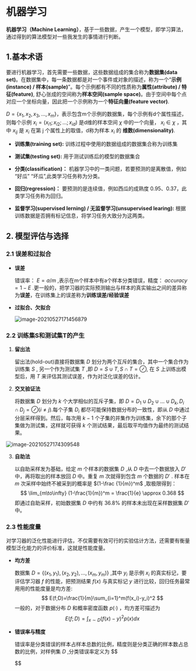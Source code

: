 # 机器学习



**机器学习（Machine Learning）**，基于一些数据，产生一个模型，即学习算法，通过得到的算法模型对一些我发生的事情进行判断。



## 1.基本术语

要进行机器学习，首先需要一些数据，这些数据组成的集合称为**数据集(data set)**。在数据集中，每一条数据都是对一个事件或对象的描述，称为一个“**示例(instance) / 样本(sample)**”。每个示例都有不同的性质称为**属性(attribute) / 特征(feature)**, 舒心张成的空间称为**样本空间(sample space)**。由于空间中每个点对应一个坐标向量，因此把一个示例称为一个**特征向量(feature vector)**.

$D = \{x_1,x_2,x_3,\dots,x_m\}$，表示包含m个示例的数据集，每个示例有d个属性描述，则每个示例 $x_i = (x_{i1};x_{i2};\dots;x_{id})$ 是d维的样本空间 $\chi$ 中的一个向量， $x_i\in\chi$ ，其中 $x_{ij}$ 是 $x_i$ 在第 j 个属性上的取值，d称为样本 $x_i$ 的 **维数(dimensionality)**.

* **训练集(training set):** 训练过程中使用的数据组成的数据集合称为训练集
* **测试集(testing set):** 用于测试训练后的模型的数据集合
* **分类(classification)：** 机器学习中的一类问题，若要预测的是离散值，例如 “好瓜” “坏瓜”,此类学习任务称为分类。
* **回归(regression)：** 要预测的是连续值，例如西瓜的成熟度 0.95、0.37，此类学习任务称为回归。

* **监督学习(supervised lerning) / 无监督学习(unsupervised learing):** 根据训练数据是否拥有标记信息，将学习任务大致分为这两类。



## 2. 模型评估与选择

### 2.1 误差和过拟合

* **误差**

  错误率： $E=a/m$ ,表示在m个样本中有a个样本分类错误，精度： $accuracy=1-E$ .更一般的，把学习器的实际预测输出与样本的真实输出之间的差异称为**误差**，在训练集上的误差称为**训练误差/经验误差**

* **过拟合、欠拟合**

  ![image-20210527171456879](https://kinvy-images.oss-cn-beijing.aliyuncs.com/Images/image-20210527171456879.png)





### 2.2  训练集S和测试集T的产生

1. **留出法**

   留出法(hold-out)直接将数据集 $D$ 划分为两个互斥的集合，其中一个集合作为训练集 $S$ , 另一个作为测试集 $T$ ,即 $D=S \cup T, S\cap T=\oslash$, 在 $S$ 上训练出模型后，用 $T$ 来评估其测试误差，作为对泛化误差的估计。

2. **交叉验证法**

   将数据集 $D$ 划分为 $k$ 个大学相似的互斥子集，即 $D = D_1\cup D_2 \cup \dots \cup D_k, D_i \cap D_j = \oslash(i\neq j)$.每个子集 $D_i$ 都尽可能保持数据分布的一致性，即从 $D$ 中通过分层采样得到。然后，每次用 $k-1$ 个子集的并集作为训练集，余下的那个子集做为测试集，这样就可获得 $k$ 个测试结果，最后取平均值作为最终的测试结果。

![image-20210527174309548](https://kinvy-images.oss-cn-beijing.aliyuncs.com/Images/image-20210527174309548.png)



3. **自助法**

   以自助采样发为基础，给定 $m$ 个样本的数据集 $D$ ,从 $D$ 中去一个数据放入 $D'$ 中，再将取出的样本放回 $D$ 中。重复 $m$ 次就得到包含 $m$ 个数据的 $D'$ . 样本在 $m$ 次采样中始终不被采到的概率是 $(1-\frac {1}{m})^m$ ,取极限得到：
   $$
   \lim_{m\to\infty} (1-\frac{1}{m})^m = \frac{1}{e} \approx 0.368
   $$
   即通过自助采样，初始数据集 $D$ 中约有 36.8% 的样本未出现在采样数据集 $D'$ 中。



### 2.3 性能度量

对学习器的泛化性能进行评估，不仅需要有效可行的实验估计方法，还需要有衡量模型泛化能力的评价标准，这就是性能度量。

* **均方差**

  数据集 $D=\{(x_1,y_1),(x_2,y_2),\dots,(x_m,y_m)\}$ ,其中 $y_i$ 是示例 $x_i$ 的真实标记，要评估学习器 $f$ 的性能，把预测结果 $f(x)$ 与真实标记 $y$ 进行比较，回归任务最常用用的性能度量是均方差:
  $$
  E(f;D)=\frac{1}{m}\sum_{i=1}^m(f(x_i)-y_i)^2
  $$
  一般的，对于数据分布 $D$ 和概率密度函数 $p(·)$ ，均方差可描述为
  $$
  E(f;D)=\int_{x\sim D}(f(x)-y)^2p(x)dx
  $$
  

* **错误率与精度**

  错误率是分类错误的样本占样本总数的比例，精度则是分类正确的样本数占总数的比例，对样例集 $D$ ,分类错误率定义为
  $$
  
  $$
  

